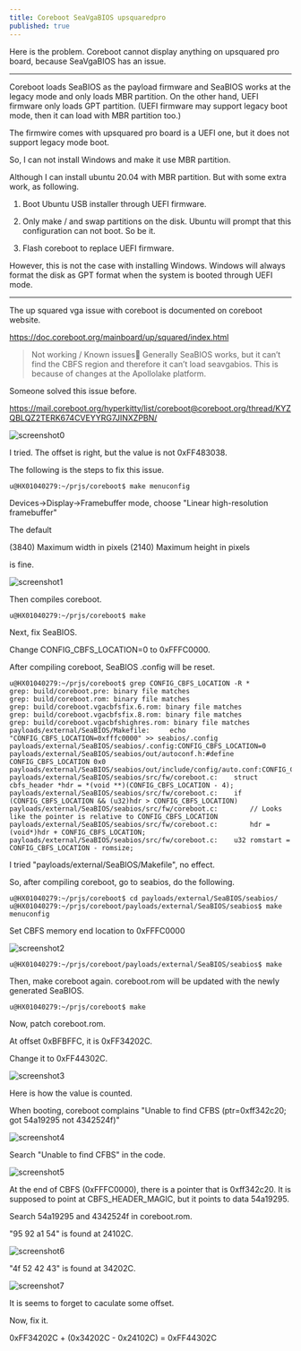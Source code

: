 ```yaml
---
title: Coreboot SeaVgaBIOS upsquaredpro 
published: true
---
```


Here is the problem. Coreboot cannot display anything on upsquared pro board, because SeaVgaBIOS has an issue.

-----------------------------------

Coreboot loads SeaBIOS as the payload firmware and SeaBIOS works at the legacy mode and only loads MBR partition. On the other hand, UEFI firmware only loads GPT partition. (UEFI firmware may support legacy boot mode, then it can load with MBR partition too.)


The firmwire comes with upsquared pro board is a UEFI one, but it does not support legacy mode boot.

So, I can not install Windows and make it use MBR partition. 

Although I can install ubuntu 20.04 with MBR partition. But with some extra work, as following.

1. Boot Ubuntu USB installer through UEFI firmware.

2. Only make / and swap partitions on the disk. Ubuntu will prompt that this configuration can not boot. So be it.

3. Flash coreboot to replace UEFI firmware.


However, this is not the case with installing Windows. Windows will always format the disk as GPT format when the system is booted through UEFI mode.

------------------------------------------------------

The up squared vga issue with coreboot is documented on coreboot website.

https://doc.coreboot.org/mainboard/up/squared/index.html


> Not working / Known issues
> Generally SeaBIOS works, but it can’t find the CBFS region and therefore it can’t load seavgabios. This is because of changes at the Apollolake platform.


Someone solved this issue before. 


https://mail.coreboot.org/hyperkitty/list/coreboot@coreboot.org/thread/KYZQBLQZ2TERK674CVEYYRG7JINXZPBN/

![screenshot0](https://github.com/whensungoesdown/whensungoesdown.github.io/raw/main/_posts/2025-05-18-coreboot_upsquaredpro/EBEFFC.png)

I tried. The offset is right, but the value is not 0xFF483038.

The following is the steps to fix this issue.



`````shell
u@HX01040279:~/prjs/coreboot$ make menuconfig
`````

Devices-\>Display-\>Framebuffer mode, choose "Linear high-resolution framebuffer"

The default 

(3840) Maximum width in pixels
(2140) Maximum height in pixels

is fine.

![screenshot1](https://github.com/whensungoesdown/whensungoesdown.github.io/raw/main/_posts/2025-05-18-coreboot_upsquaredpro/framebuffermode.png)

Then compiles coreboot.

`````shell
u@HX01040279:~/prjs/coreboot$ make
`````

Next, fix SeaBIOS.

Change CONFIG\_CBFS\_LOCATION=0 to 0xFFFC0000.

After compiling coreboot, SeaBIOS .config will be reset.


`````shell
u@HX01040279:~/prjs/coreboot$ grep CONFIG_CBFS_LOCATION -R *
grep: build/coreboot.pre: binary file matches
grep: build/coreboot.rom: binary file matches
grep: build/coreboot.vgacbfsfix.6.rom: binary file matches
grep: build/coreboot.vgacbfsfix.8.rom: binary file matches
grep: build/coreboot.vgacbfshighres.rom: binary file matches
payloads/external/SeaBIOS/Makefile:     echo "CONFIG_CBFS_LOCATION=0xfffc0000" >> seabios/.config
payloads/external/SeaBIOS/seabios/.config:CONFIG_CBFS_LOCATION=0
payloads/external/SeaBIOS/seabios/out/autoconf.h:#define CONFIG_CBFS_LOCATION 0x0
payloads/external/SeaBIOS/seabios/out/include/config/auto.conf:CONFIG_CBFS_LOCATION=0
payloads/external/SeaBIOS/seabios/src/fw/coreboot.c:    struct cbfs_header *hdr = *(void **)(CONFIG_CBFS_LOCATION - 4);
payloads/external/SeaBIOS/seabios/src/fw/coreboot.c:    if (CONFIG_CBFS_LOCATION && (u32)hdr > CONFIG_CBFS_LOCATION)
payloads/external/SeaBIOS/seabios/src/fw/coreboot.c:        // Looks like the pointer is relative to CONFIG_CBFS_LOCATION
payloads/external/SeaBIOS/seabios/src/fw/coreboot.c:        hdr = (void*)hdr + CONFIG_CBFS_LOCATION;
payloads/external/SeaBIOS/seabios/src/fw/coreboot.c:    u32 romstart = CONFIG_CBFS_LOCATION - romsize;

`````

I tried "payloads/external/SeaBIOS/Makefile", no effect.

So, after compiling coreboot, go to seabios, do the following.

`````shell
u@HX01040279:~/prjs/coreboot$ cd payloads/external/SeaBIOS/seabios/
u@HX01040279:~/prjs/coreboot/payloads/external/SeaBIOS/seabios$ make menuconfig
`````
Set CBFS memory end location to 0xFFFC0000

![screenshot2](https://github.com/whensungoesdown/whensungoesdown.github.io/raw/main/_posts/2025-05-18-coreboot_upsquaredpro/seabios_cbfs_end.png)


`````shell
u@HX01040279:~/prjs/coreboot/payloads/external/SeaBIOS/seabios$ make
`````

Then, make coreboot again. coreboot.rom will be updated with the newly generated SeaBIOS.

`````shell
u@HX01040279:~/prjs/coreboot$ make
`````

Now, patch coreboot.rom.

At offset 0xBFBFFC, it is 0xFF34202C.

Change it to 0xFF44302C.


![screenshot3](https://github.com/whensungoesdown/whensungoesdown.github.io/raw/main/_posts/2025-05-18-coreboot_upsquaredpro/EBEFFC_fix.png)


Here is how the value is counted.

When booting, coreboot complains "Unable to find CFBS (ptr=0xff342c20; got 54a19295 not 4342524f)"

![screenshot4](https://github.com/whensungoesdown/whensungoesdown.github.io/raw/main/_posts/2025-05-18-coreboot_upsquaredpro/unabletofindcbfs_wrongoffset.png)

Search "Unable to find CFBS" in the code.

![screenshot5](https://github.com/whensungoesdown/whensungoesdown.github.io/raw/main/_posts/2025-05-18-coreboot_upsquaredpro/unabletofindcbfs.png)

At the end of CBFS (0xFFFC0000), there is a pointer that is 0xff342c20. It is supposed to point at CBFS\_HEADER\_MAGIC, but it points to data 54a19295.

Search 54a19295 and 4342524f in coreboot.rom.

"95 92 a1 54" is found at 24102C.

![screenshot6](https://github.com/whensungoesdown/whensungoesdown.github.io/raw/main/_posts/2025-05-18-coreboot_upsquaredpro/54a19295.png)

"4f 52 42 43" is found at 34202C.

![screenshot7](https://github.com/whensungoesdown/whensungoesdown.github.io/raw/main/_posts/2025-05-18-coreboot_upsquaredpro/4342524f.png)

It is seems to forget to caculate some offset.

Now, fix it.

0xFF34202C + (0x34202C - 0x24102C) = 0xFF44302C


